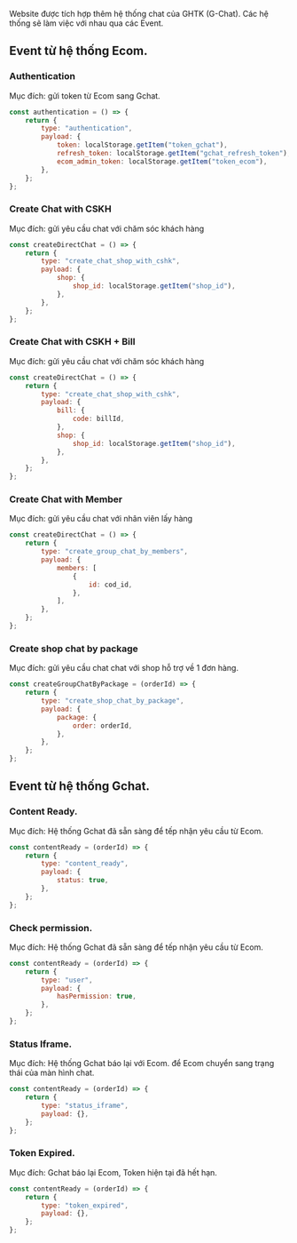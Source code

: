 Website được tích hợp thêm hệ thống chat của GHTK (G-Chat). Các hệ thống sẽ làm việc với nhau qua các Event.


## Event từ hệ thống Ecom.

### Authentication

Mục đích: gửi token từ Ecom sang Gchat.

```javascript
const authentication = () => {
    return {
        type: "authentication",
        payload: {
            token: localStorage.getItem("token_gchat"),
            refresh_token: localStorage.getItem("gchat_refresh_token"),
            ecom_admin_token: localStorage.getItem("token_ecom"),
        },
    };
};
```

### Create Chat with CSKH

Mục đích: gửi yêu cầu chat với chăm sóc khách hàng

```javascript
const createDirectChat = () => {
    return {
        type: "create_chat_shop_with_cshk",
        payload: {
            shop: {
                shop_id: localStorage.getItem("shop_id"),
            },
        },
    };
};
```

### Create Chat with CSKH + Bill

Mục đích: gửi yêu cầu chat với chăm sóc khách hàng

```javascript
const createDirectChat = () => {
    return {
        type: "create_chat_shop_with_cshk",
        payload: {
            bill: {
                code: billId,
            },
            shop: {
                shop_id: localStorage.getItem("shop_id"),
            },
        },
    };
};
```

### Create Chat with Member

Mục đích: gửi yêu cầu chat với nhân viên lấy hàng

```javascript
const createDirectChat = () => {
    return {
        type: "create_group_chat_by_members",
        payload: {
            members: [
                {
                    id: cod_id,
                },
            ],
        },
    };
};
```

### Create shop chat by package

Mục đích: gửi yêu cầu chat chat với shop hỗ trợ về 1 đơn hàng.

```javascript
const createGroupChatByPackage = (orderId) => {
    return {
        type: "create_shop_chat_by_package",
        payload: {
            package: {
                order: orderId,
            },
        },
    };
};
```

## Event từ hệ thống Gchat.

### Content Ready.

Mục đích: Hệ thống Gchat đã sẵn sàng để tếp nhận yêu cầu từ Ecom.

```javascript
const contentReady = (orderId) => {
    return {
        type: "content_ready",
        payload: {
            status: true,
        },
    };
};
```

### Check permission.

Mục đích: Hệ thống Gchat đã sẵn sàng để tếp nhận yêu cầu từ Ecom.

```javascript
const contentReady = (orderId) => {
    return {
        type: "user",
        payload: {
            hasPermission: true,
        },
    };
};
```

### Status Iframe.

Mục đích: Hệ thống Gchat báo lại với Ecom. để Ecom chuyển sang trạng thái của màn hình chat.

```javascript
const contentReady = (orderId) => {
    return {
        type: "status_iframe",
        payload: {},
    };
};
```

### Token Expired.

Mục đích: Gchat báo lại Ecom, Token hiện tại đã hết hạn.

```javascript
const contentReady = (orderId) => {
    return {
        type: "token_expired",
        payload: {},
    };
};
```


